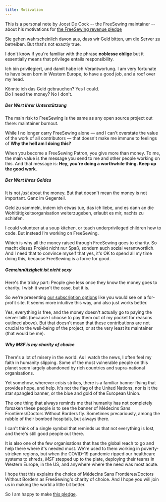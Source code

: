 ```yaml
---
title: Motivation
---
```


<Note>

This is a personal note by Joost De Cock -- the FreeSewing maintainer -- about
his motivations for [the FreeSewing revenue pledge](/docs/various/pledge/)

</Note>

Sie gehen wahrscheinlich davon aus, dass wir Geld bitten, um die Server zu betreiben. But that's not exactly true.

I don't know if you're familiar with the phrase **noblesse oblige** but it essentially means that privilege entails responsibility.

Ich bin privilegiert, und damit habe ich Verantwortung. I am very fortunate to have been born in Western Europe, to have a good job, and a roof over my head.

Könnte ich das Geld gebrauchen? Yes I could.  
Do I need the money? No I don't.

##### Der Wert Ihrer Unterstützung

The main risk to FreeSewing is the same as any open source project out there: maintainer burnout.

While I no longer carry FreeSewing alone — and I can't overstate the value of the work of all contributors — that doesn't make me immune to feelings of **Why the hell am I doing this?**

When you become a FreeSewing Patron, you give more than money. To me, the main value is the message you send to me and other people working on this. And that message is: **Hey, you're doing a worthwhile thing. Keep up the good work**.

##### Der Wert Ihres Geldes

It is not *just* about the money. But that doesn't mean the money is not important. Ganz im Gegenteil.

Geld zu sammeln, indem ich etwas tue, das ich liebe, und es dann an die Wohltätigkeitsorganisation weiterzugeben, erlaubt es mir, nachts zu schlafen.

I could volunteer at a soup kitchen, or teach underprivileged children how to code. But instead I’m working on FreeSewing.

Which is why all the money raised through FreeSewing goes to charity. So macht dieses Projekt nicht nur Spaß, sondern auch sozial verantwortlich. And I need that to convince myself that yes, it's OK to spend all my time doing this, because FreeSewing is a force for good.

##### Gemeinnützigkeit ist nicht sexy
Here's the tricky part: People give less once they know the money goes to charity. I wish it wasn't the case, but it is.

So we're presenting [our subscription options](/community/join) like you would see on a for-profit site. It seems more intuitive this way, and also just works better.

Yes, everything is free, and the money doesn't actually go to paying the server bills (because I choose to pay them out of my pocket for reasons outlined above). But that doesn't mean that these contributions are not crucial to the well-being of the project, or at the very least its maintainer (that would be me).

##### Why MSF is my charity of choice

There's a lot of misery in the world. As I watch the news, I often feel my faith in humanity slipping. Some of the most vulnerable people on this planet seem largely abandoned by rich countries and supra-national organisations.

Yet somehow, wherever crisis strikes, there is a familiar banner flying that provides hope, and help. It's not the flag of the United Nations, nor is it the star spangled banner, or the blue and gold of the European Union.

The one thing that always reminds me that humanity has not completely forsaken these people is to see the banner of M&eacute;decins Sans Fronti&egrave;res/Doctors Without Borders fly. Sometimes precariously, among the rubble of their bombed hospitals, but always there.

I can't think of a single symbol that reminds us that not everything is lost, and there's still good people out there.

It is also one of the few organisations that has the global reach to go and help there where it's needed most. We're used to them working in poverty-stricken regions, but when the COVID-19 pandemic ripped our healthcare systems to shreds, _MSF_ stepped up to the plate, deploying their teams in Western Europe, in the US, and anywhere where the need was most acute.

I hope that this explains the choice of M&eacute;decins Sans Fronti&egrave;res/Doctors Without Borders as FreeSewing's charity of choice. And I hope you will join us in making the world a little bit better.

So I am happy to make [this pledge](/docs/various/pledge/).

